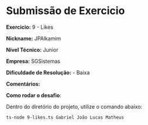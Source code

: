 # Submissão de Exercicio

**Exercicio:** 9 - Likes

**Nickname:** JPAlkamim

**Nível Técnico:** Junior

**Empresa:** SGSistemas

**Dificuldade de Resolução:** - Baixa

**Comentários:**

**Como rodar o desafio**:

Dentro do diretório do projeto, utilize o comando abaixo:

```bash
ts-node 9-likes.ts Gabriel João Lucas Matheus
```
